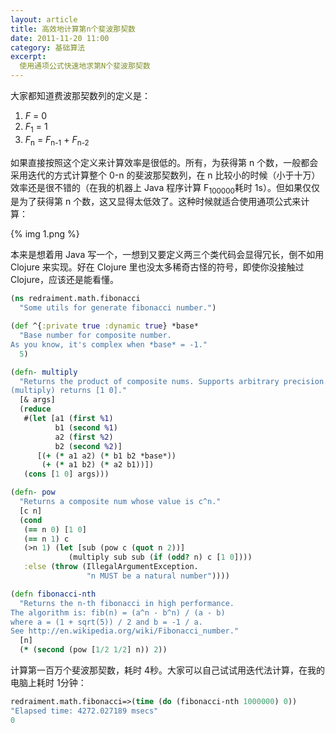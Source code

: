 ```yaml
---
layout: article
title: 高效地计算第n个斐波那契数
date: 2011-11-20 11:00
category: 基础算法
excerpt:
  使用通项公式快速地求第N个斐波那契数
---
```


大家都知道费波那契数列的定义是：

<ol>
  <li><i>F</i> = 0</li>
  <li><i>F</i><sub>1</sub> = 1</li>
  <li><i>F</i><sub>n</sub> = <i>F</i><sub>n-1</sub> + <i>F</i><sub>n-2</sub></li>
</ol>

如果直接按照这个定义来计算效率是很低的。所有，为获得第 n 个数，一般都会采用迭代的方式计算整个 0-n 的斐波那契数列，在 n 比较小的时候（小于十万）效率还是很不错的（在我的机器上 Java 程序计算 F<sub>100000</sub>耗时 1s）。但如果仅仅是为了获得第 n 个数，这又显得太低效了。这种时候就适合使用通项公式来计算：

{% img 1.png %}

本来是想着用 Java 写一个，一想到又要定义两三个类代码会显得冗长，倒不如用 Clojure 来实现。好在 Clojure 里也没太多稀奇古怪的符号，即使你没接触过 Clojure，应该还是能看懂。

```clojure
(ns redraiment.math.fibonacci
  "Some utils for generate fibonacci number.")

(def ^{:private true :dynamic true} *base*
  "Base number for composite number.
As you know, it's complex when *base* = -1."
  5)

(defn- multiply
  "Returns the product of composite nums. Supports arbitrary precision.
(multiply) returns [1 0]."
  [& args]
  (reduce
   #(let [a1 (first %1)
          b1 (second %1)
          a2 (first %2)
          b2 (second %2)]
      [(+ (* a1 a2) (* b1 b2 *base*))
       (+ (* a1 b2) (* a2 b1))])
   (cons [1 0] args)))

(defn- pow
  "Returns a composite num whose value is c^n."
  [c n]
  (cond
   (== n 0) [1 0]
   (== n 1) c
   (>n 1) (let [sub (pow c (quot n 2))]
             (multiply sub sub (if (odd? n) c [1 0])))
   :else (throw (IllegalArgumentException.
                 "n MUST be a natural number"))))

(defn fibonacci-nth
  "Returns the n-th fibonacci in high performance.
The algorithm is: fib(n) = (a^n - b^n) / (a - b)
where a = (1 + sqrt(5)) / 2 and b = -1 / a.
See http://en.wikipedia.org/wiki/Fibonacci_number."
  [n]
  (* (second (pow [1/2 1/2] n)) 2))
```

计算第一百万个斐波那契数，耗时 4秒。大家可以自己试试用迭代法计算，在我的电脑上耗时 1分钟：

```clojure
redraiment.math.fibonacci=>(time (do (fibonacci-nth 1000000) 0))
"Elapsed time: 4272.027189 msecs"
0
```
